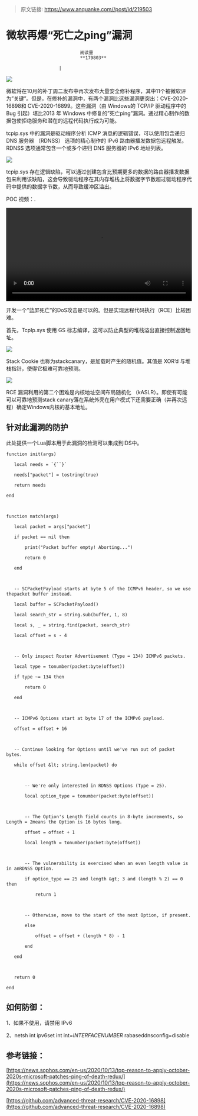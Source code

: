 > 原文链接: https://www.anquanke.com//post/id/219503 


# 微软再爆“死亡之ping”漏洞


                                阅读量   
                                **179803**
                            
                        |
                        
                                                                                    



[![](https://p1.ssl.qhimg.com/t01fd5a033cf0883806.jpg)](https://p1.ssl.qhimg.com/t01fd5a033cf0883806.jpg)



微软将在10月的补丁周二发布中再次发布大量安全修补程序，其中11个被微软评为”关键”。但是，在修补的漏洞中，有两个漏洞比这些漏洞更突出：CVE-2020-16898和 CVE-2020-16899。这些漏洞（由 Windows的 TCP/IP 驱动程序中的 Bug 引起）堪比2013 年 Windows 中修复的”死亡ping”漏洞。通过精心制作的数据包使拒绝服务和潜在的远程代码执行成为可能。

tcpip.sys 中的漏洞是驱动程序分析 ICMP 消息的逻辑错误，可以使用包含递归 DNS 服务器 （RDNSS） 选项的精心制作的 IPv6 路由器播发数据包远程触发。RDNSS 选项通常包含一个或多个递归 DNS 服务器的 IPv6 地址列表。

[![](https://p3.ssl.qhimg.com/t01f6227fb24de3bfcf.png)](https://p3.ssl.qhimg.com/t01f6227fb24de3bfcf.png)

tcpip.sys 存在逻辑缺陷，可以通过创建包含比预期更多的数据的路由器播发数据包来利用该缺陷，这会导致驱动程序在其内存堆栈上将数据字节数超过驱动程序代码中提供的数据字节数，从而导致缓冲区溢出。

POC 视频：.

<video style="width: 100%; height: auto;" src="https://rs-beijing.oss.yunpan.360.cn/Object.getFile/anquanke/MGI3OGVxYWFzYWFhY3FhaGVrNGdsYnB2YWpnZGJlc2FhY2lhLmYxMDAwMi5tcDQ=" controls="controls" width="300" height="150">﻿您的浏览器不支持video标签 </video>



开发一个”蓝屏死亡”的DoS攻击是可以的。但是实现远程代码执行（RCE）比较困难。

首先，TcpIp.sys 使用 GS 标志编译，这可以防止典型的堆栈溢出直接控制返回地址。

[![](https://p1.ssl.qhimg.com/t01d2baf8d5b0af94cc.png)](https://p1.ssl.qhimg.com/t01d2baf8d5b0af94cc.png)

Stack Cookie 也称为stackcanary，是加载时产生的随机值。其值是 XOR’d 与堆栈指针，使得它极难可靠地预测。

[![](https://p2.ssl.qhimg.com/t01aad4cbbed676d3eb.png)](https://p2.ssl.qhimg.com/t01aad4cbbed676d3eb.png)

RCE 漏洞利用的第二个困难是内核地址空间布局随机化 （kASLR）。即使有可能可以可靠地预测stack canary落在系统外壳在用户模式下还需要正确（并再次远程）确定Windows内核的基本地址。



## 针对此漏洞的防护

此处提供一个Lua脚本用于此漏洞的检测可以集成到IDS中。

```
function init(args)

   local needs = `{``}`

   needs["packet"] = tostring(true)

   return needs

end

 

function match(args)

   local packet = args["packet"]

   if packet == nil then

       print("Packet buffer empty! Aborting...")

       return 0

   end

 

   -- SCPacketPayload starts at byte 5 of the ICMPv6 header, so we use thepacket buffer instead.

   local buffer = SCPacketPayload()

   local search_str = string.sub(buffer, 1, 8)

   local s, _ = string.find(packet, search_str)

   local offset = s - 4

 

   -- Only inspect Router Advertisement (Type = 134) ICMPv6 packets.

   local type = tonumber(packet:byte(offset))

   if type ~= 134 then

       return 0

   end

 

   -- ICMPv6 Options start at byte 17 of the ICMPv6 payload.

   offset = offset + 16

 

   -- Continue looking for Options until we've run out of packet bytes.

   while offset &lt; string.len(packet) do

 

       -- We're only interested in RDNSS Options (Type = 25).

       local option_type = tonumber(packet:byte(offset))

 

       -- The Option's Length field counts in 8-byte increments, so Length = 2means the Option is 16 bytes long.

       offset = offset + 1

       local length = tonumber(packet:byte(offset))

 

       -- The vulnerability is exercised when an even length value is in anRDNSS Option.

       if option_type == 25 and length &gt; 3 and (length % 2) == 0 then

           return 1

 

       -- Otherwise, move to the start of the next Option, if present.

       else

           offset = offset + (length * 8) - 1

       end

   end

 

   return 0

end
```



## 如何防御：

1、如果不使用，请禁用 IPv6

2、netsh int ipv6set int int=*INTERFACENUMBER* rabaseddnsconfig=disable



## 参考链接：

[https://news.sophos.com/en-us/2020/10/13/top-reason-to-apply-october-2020s-microsoft-patches-ping-of-death-redux/](https://news.sophos.com/en-us/2020/10/13/top-reason-to-apply-october-2020s-microsoft-patches-ping-of-death-redux/)

[https://github.com/advanced-threat-research/CVE-2020-16898](https://github.com/advanced-threat-research/CVE-2020-16898)
